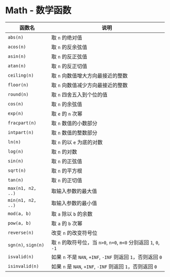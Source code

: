 # Math - 数学函数

| 函数名              | 说明                                                              |
| ------------------- | ----------------------------------------------------------------- |
| `abs(n)`            | 取 `n` 的绝对值                                                   |
| `acos(n)`           | 取 `n` 的反余弦值                                                 |
| `asin(n)`           | 取 `n` 的反正弦值                                                 |
| `atan(n)`           | 取 `n` 的反正切值                                                 |
| `ceiling(n)`        | 取 `n` 向数值增大方向最接近的整数                                 |
| `floor(n)`          | 取 `n` 向数值减少方向最接近的整数                                 |
| `round(n)`          | 取 `n` 四舍五入到个位的值                                         |
| `cos(n)`            | 取 `n` 的余弦值                                                   |
| `exp(n)`            | 取 `e` 的 `n` 次幂                                                |
| `fracpart(n)`       | 取 `n` 数值的小数部分                                             |
| `intpart(n)`        | 取 `n` 数值的整数部分                                             |
| `ln(n)`             | 取 `n` 的以 `e` 为底的对数                                        |
| `log(n)`            | 取 `n` 的对数                                                     |
| `sin(n)`            | 取 `n` 的正弦值                                                   |
| `sqrt(n)`           | 取 `n` 的平方根                                                   |
| `tan(n)`            | 取 `n` 的正切值                                                   |
| `max(n1, n2, ..)`   | 取输入参数的最大值                                                |
| `min(n1, n2, ..)`   | 取输入参数的最小值                                                |
| `mod(a, b)`         | 取 `a` 除以 `b` 的余数                                            |
| `pow(a, b)`         | 取 `a` 的 `b` 次幂                                                |
| `reverse(n)`        | 改变 `n` 的改变符号位                                             |
| `sgn(n)`, `sign(n)` | 取 `n` 的取符号位，当 `n>0`, `n=0`, `m<0` 分别返回 `1`, `0`, `-1` |
| `isvalid(n)`        | 如果 `n` 不是 `NAN`, `+INF`, `-INF` 则返回 `1`，否则返回 `0`       |
| `isinvalid(n)`        | 如果 `n` 是 `NAN`, `+INF`, `-INF` 则返回 `1`，否则返回 `0`       |
